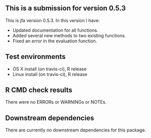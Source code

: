 ## This is a submission for version 0.5.3
This is jfa version 0.5.3. In this version I have:

* Updated documentation for all functions.
* Added several new methods to two existing functions.
* Fixed an error in the evaluation function.

## Test environments
* OS X install (on travis-ci), R release
* Linux install (on travis-ci), R release

## R CMD check results
There were no ERRORs or WARNINGs or NOTEs. 

## Downstream dependencies
There are currently no downstream dependencies for this package.
